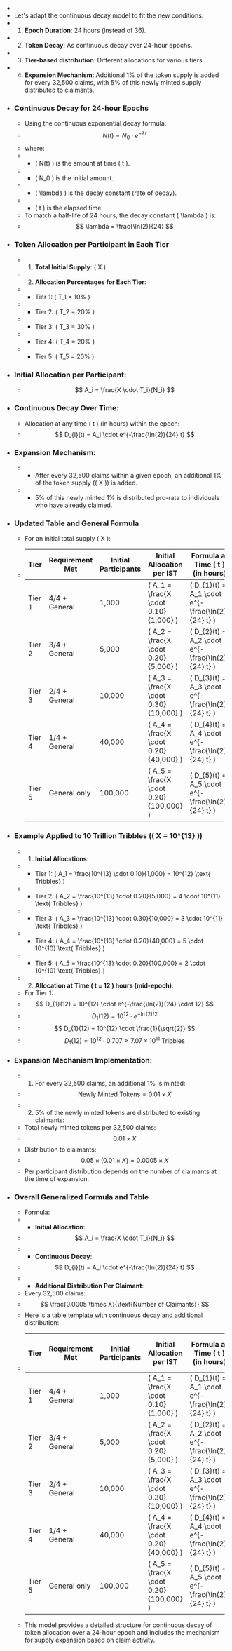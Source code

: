 -
- Let's adapt the continuous decay model to fit the new conditions:
- 1. **Epoch Duration**: 24 hours (instead of 36).
- 2. **Token Decay**: As continuous decay over 24-hour epochs.
- 3. **Tier-based distribution**: Different allocations for various tiers.
- 4. **Expansion Mechanism**: Additional 1% of the token supply is added for every 32,500 claims, with 5% of this newly minted supply distributed to claimants.
- ### Continuous Decay for 24-hour Epochs
	- Using the continuous exponential decay formula:
	- $$ N(t) = N_0 \cdot e^{-\lambda t} $$
	- where:
	- - \( N(t) \) is the amount at time \( t \).
	- - \( N_0 \) is the initial amount.
	- - \( \lambda \) is the decay constant (rate of decay).
	- - \( t \) is the elapsed time.
	- To match a half-life of 24 hours, the decay constant \( \lambda \) is:
	- $$ \lambda = \frac{\ln(2)}{24} $$
- ### Token Allocation per Participant in Each Tier
	- 1. **Total Initial Supply**: \( X \).
	- 2. **Allocation Percentages for Each Tier**:
	- - Tier 1: \( T_1 = 10\% \)
	- - Tier 2: \( T_2 = 20\% \)
	- - Tier 3: \( T_3 = 30\% \)
	- - Tier 4: \( T_4 = 20\% \)
	- - Tier 5: \( T_5 = 20\% \)
- ### Initial Allocation per Participant:
	- $$ A_i = \frac{X \cdot T_i}{N_i} $$
- ### Continuous Decay Over Time:
	- Allocation at any time \( t \) (in hours) within the epoch:
	- $$ D_{i}(t) = A_i \cdot e^{-\frac{\ln(2)}{24} t} $$
- ### Expansion Mechanism:
	- - After every 32,500 claims within a given epoch, an additional 1% of the token supply (\( X \)) is added.
	- - 5% of this newly minted 1% is distributed pro-rata to individuals who have already claimed.
- ### Updated Table and General Formula
	- For an initial total supply \( X \):
	- | Tier | Requirement Met | Initial Participants | Initial Allocation per IST | Formula at Time \( t \) (in hours) |
	  |-------|-------------------|----------------------|----------------------------------------|--------------------------------------------|
	  | Tier 1| 4/4 + General | 1,000 | \( A_1 = \frac{X \cdot 0.10}{1,000} \) | \( D_{1}(t) = A_1 \cdot e^{-\frac{\ln(2)}{24} t} \) |
	  | Tier 2| 3/4 + General | 5,000 | \( A_2 = \frac{X \cdot 0.20}{5,000} \) | \( D_{2}(t) = A_2 \cdot e^{-\frac{\ln(2)}{24} t} \) |
	  | Tier 3| 2/4 + General | 10,000 | \( A_3 = \frac{X \cdot 0.30}{10,000} \) | \( D_{3}(t) = A_3 \cdot e^{-\frac{\ln(2)}{24} t} \) |
	  | Tier 4| 1/4 + General | 40,000 | \( A_4 = \frac{X \cdot 0.20}{40,000} \) | \( D_{4}(t) = A_4 \cdot e^{-\frac{\ln(2)}{24} t} \) |
	  | Tier 5| General only | 100,000 | \( A_5 = \frac{X \cdot 0.20}{100,000} \) | \( D_{5}(t) = A_5 \cdot e^{-\frac{\ln(2)}{24} t} \) |
- ### Example Applied to 10 Trillion Tribbles (\( X = 10^{13} \))
	- 1. **Initial Allocations**:
	- - Tier 1: \( A_1 = \frac{10^{13} \cdot 0.10}{1,000} = 10^{12} \text{ Tribbles} \)
	- - Tier 2: \( A_2 = \frac{10^{13} \cdot 0.20}{5,000} = 4 \cdot 10^{11} \text{ Tribbles} \)
	- - Tier 3: \( A_3 = \frac{10^{13} \cdot 0.30}{10,000} = 3 \cdot 10^{11} \text{ Tribbles} \)
	- - Tier 4: \( A_4 = \frac{10^{13} \cdot 0.20}{40,000} = 5 \cdot 10^{10} \text{ Tribbles} \)
	- - Tier 5: \( A_5 = \frac{10^{13} \cdot 0.20}{100,000} = 2 \cdot 10^{10} \text{ Tribbles} \)
	- 2. **Allocation at Time \( t = 12 \) hours (mid-epoch)**:
	- For Tier 1:
	- $$ D_{1}(12) = 10^{12} \cdot e^{-\frac{\ln(2)}{24} \cdot 12} $$
	- $$ D_{1}(12) = 10^{12} \cdot e^{-\ln(2)/2} $$
	- $$ D_{1}(12) = 10^{12} \cdot \frac{1}{\sqrt{2}} $$
	- $$ D_{1}(12) = 10^{12} \cdot 0.707 \approx 7.07 \times 10^{11} \text{ Tribbles} $$
- ### Expansion Mechanism Implementation:
	- 1. For every 32,500 claims, an additional 1% is minted:
	- $$ \text{Newly Minted Tokens} = 0.01 \times X $$
	- 2. 5% of the newly minted tokens are distributed to existing claimants:
	- Total newly minted tokens per 32,500 claims:
	- $$ 0.01 \times X $$
	- Distribution to claimants:
	- $$ 0.05 \times (0.01 \times X) = 0.0005 \times X $$
	- Per participant distribution depends on the number of claimants at the time of expansion.
- ### Overall Generalized Formula and Table
	- Formula:
	- - **Initial Allocation**:
	- $$ A_i = \frac{X \cdot T_i}{N_i} $$
	- - **Continuous Decay**:
	- $$ D_{i}(t) = A_i \cdot e^{-\frac{\ln(2)}{24} t} $$
	- - **Additional Distribution Per Claimant**:
	- Every 32,500 claims:
	- $$ \frac{0.0005 \times X}{\text{Number of Claimants}} $$
	- Here is a table template with continuous decay and additional distribution:
	- | Tier | Requirement Met | Initial Participants | Initial Allocation per IST | Formula at Time \( t \) (in hours) | Additional Distribution per 32,500 Claims |
	  |-------|-------------------|----------------------|----------------------------------------|--------------------------------------------|--------------------------------------------------|
	  | Tier 1| 4/4 + General | 1,000 | \( A_1 = \frac{X \cdot 0.10}{1,000} \) | \( D_{1}(t) = A_1 \cdot e^{-\frac{\ln(2)}{24} t} \) | \( 0.0005 \times X / \text{Claimants} \) |
	  | Tier 2| 3/4 + General | 5,000 | \( A_2 = \frac{X \cdot 0.20}{5,000} \) | \( D_{2}(t) = A_2 \cdot e^{-\frac{\ln(2)}{24} t} \) | \( 0.0005 \times X / \text{Claimants} \) |
	  | Tier 3| 2/4 + General | 10,000 | \( A_3 = \frac{X \cdot 0.30}{10,000} \) | \( D_{3}(t) = A_3 \cdot e^{-\frac{\ln(2)}{24} t} \) | \( 0.0005 \times X / \text{Claimants} \) |
	  | Tier 4| 1/4 + General | 40,000 | \( A_4 = \frac{X \cdot 0.20}{40,000} \) | \( D_{4}(t) = A_4 \cdot e^{-\frac{\ln(2)}{24} t} \) | \( 0.0005 \times X / \text{Claimants} \) |
	  | Tier 5| General only | 100,000 | \( A_5 = \frac{X \cdot 0.20}{100,000} \) | \( D_{5}(t) = A_5 \cdot e^{-\frac{\ln(2)}{24} t} \) | \( 0.0005 \times X / \text{Claimants} \) |
	- This model provides a detailed structure for continuous decay of token allocation over a 24-hour epoch and includes the mechanism for supply expansion based on claim activity.